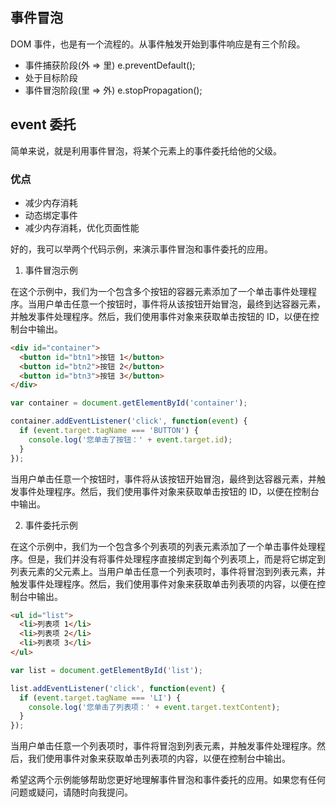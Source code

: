 ##  事件冒泡

DOM 事件，也是有一个流程的。从事件触发开始到事件响应是有三个阶段。

* 事件捕获阶段(外 => 里) e.preventDefault();
* 处于目标阶段
* 事件冒泡阶段(里 => 外) e.stopPropagation();

## event 委托

简单来说，就是利用事件冒泡，将某个元素上的事件委托给他的父级。

### 优点

* 减少内存消耗
* 动态绑定事件
* 减少内存消耗，优化页面性能

好的，我可以举两个代码示例，来演示事件冒泡和事件委托的应用。

1. 事件冒泡示例

在这个示例中，我们为一个包含多个按钮的容器元素添加了一个单击事件处理程序。当用户单击任意一个按钮时，事件将从该按钮开始冒泡，最终到达容器元素，并触发事件处理程序。然后，我们使用事件对象来获取单击按钮的 ID，以便在控制台中输出。

```html
<div id="container">
  <button id="btn1">按钮 1</button>
  <button id="btn2">按钮 2</button>
  <button id="btn3">按钮 3</button>
</div>
```

```javascript
var container = document.getElementById('container');

container.addEventListener('click', function(event) {
  if (event.target.tagName === 'BUTTON') {
    console.log('您单击了按钮：' + event.target.id);
  }
});
```

当用户单击任意一个按钮时，事件将从该按钮开始冒泡，最终到达容器元素，并触发事件处理程序。然后，我们使用事件对象来获取单击按钮的 ID，以便在控制台中输出。

2. 事件委托示例

在这个示例中，我们为一个包含多个列表项的列表元素添加了一个单击事件处理程序。但是，我们并没有将事件处理程序直接绑定到每个列表项上，而是将它绑定到列表元素的父元素上。当用户单击任意一个列表项时，事件将冒泡到列表元素，并触发事件处理程序。然后，我们使用事件对象来获取单击列表项的内容，以便在控制台中输出。

```html
<ul id="list">
  <li>列表项 1</li>
  <li>列表项 2</li>
  <li>列表项 3</li>
</ul>
```

```javascript
var list = document.getElementById('list');

list.addEventListener('click', function(event) {
  if (event.target.tagName === 'LI') {
    console.log('您单击了列表项：' + event.target.textContent);
  }
});
```

当用户单击任意一个列表项时，事件将冒泡到列表元素，并触发事件处理程序。然后，我们使用事件对象来获取单击列表项的内容，以便在控制台中输出。

希望这两个示例能够帮助您更好地理解事件冒泡和事件委托的应用。如果您有任何问题或疑问，请随时向我提问。